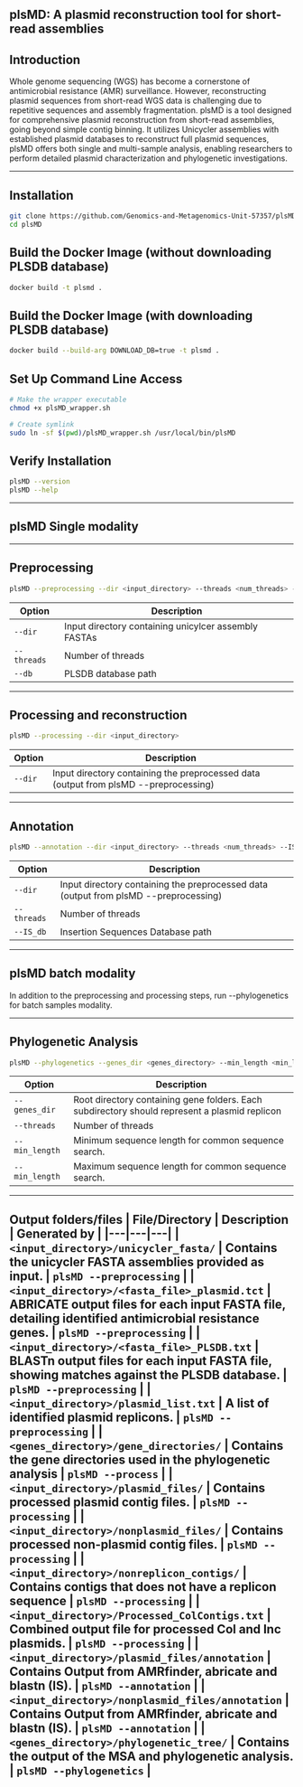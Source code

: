 plsMD: A plasmid reconstruction tool for short-read assemblies
-----
Introduction
------------
Whole genome sequencing (WGS) has become a cornerstone of antimicrobial resistance (AMR) surveillance. However, reconstructing plasmid sequences from short-read WGS data is challenging due to repetitive sequences and assembly fragmentation. 
plsMD is a tool designed for comprehensive plasmid reconstruction from short-read assemblies, going beyond simple contig binning. It utilizes Unicycler assemblies with established plasmid databases to reconstruct full plasmid sequences, plsMD offers both single and multi-sample analysis, enabling researchers to perform detailed plasmid characterization and phylogenetic investigations.

-------
Installation
-----------

```bash
git clone https://github.com/Genomics-and-Metagenomics-Unit-57357/plsMD.git
cd plsMD
```
Build the Docker Image (without downloading PLSDB database)
----------
```bash
docker build -t plsmd .
```
Build the Docker Image (with downloading PLSDB database)
--------
```bash
docker build --build-arg DOWNLOAD_DB=true -t plsmd .
```
Set Up Command Line Access
---------
```bash
# Make the wrapper executable
chmod +x plsMD_wrapper.sh

# Create symlink 
sudo ln -sf $(pwd)/plsMD_wrapper.sh /usr/local/bin/plsMD
```
Verify Installation
---------
```bash
plsMD --version
plsMD --help
```
------------
plsMD Single modality
-----------
--------
Preprocessing 
------
```bash
plsMD --preprocessing --dir <input_directory> --threads <num_threads> --db <plsdb_path>
```
| Option | Description | 
|---|---|
| `--dir` | Input directory containing unicylcer assembly FASTAs | 
| `--threads` | Number of threads | 
| `--db` | PLSDB database path | 
------
Processing and reconstruction
----
```bash
plsMD --processing --dir <input_directory>
```
| Option | Description | 
|---|---|
| `--dir` | Input directory containing the preprocessed data (output from plsMD --preprocessing) | 
------
Annotation
----
```bash
plsMD --annotation --dir <input_directory> --threads <num_threads> --IS_db <IS_db_path>
```
| Option | Description | 
|---|---|
| `--dir` | Input directory containing the preprocessed data (output from plsMD --preprocessing) | 
| `--threads` | Number of threads | 
| `--IS_db` | Insertion Sequences Database path | 
-------
plsMD batch modality
------
In addition to the preprocessing and processing steps, run --phylogenetics for batch samples modality.

------
Phylogenetic Analysis
------
```bash
plsMD --phylogenetics --genes_dir <genes_directory> --min_length <min_length> --max_length <max_length> --threads <threads>
```
| Option | Description | 
|---|---|
| `--genes_dir` |Root directory containing gene folders. Each subdirectory should represent a plasmid replicon | 
| `--threads` | Number of threads | 
| `--min_length` | Minimum sequence length for common sequence search. |
| `--min_length` | Maximum sequence length for common sequence search. |
---------
Output folders/files
| File/Directory | Description | Generated by |
|---|---|---|
| `<input_directory>/unicycler_fasta/` | Contains the unicycler  FASTA assemblies provided as input. | `plsMD --preprocessing` |
| `<input_directory>/<fasta_file>_plasmid.tct` | ABRICATE output files for each input FASTA file, detailing identified antimicrobial resistance genes. | `plsMD --preprocessing` |
| `<input_directory>/<fasta_file>_PLSDB.txt` | BLASTn output files for each input FASTA file, showing matches against the PLSDB database. | `plsMD --preprocessing` |
| `<input_directory>/plasmid_list.txt` | A list of identified plasmid replicons. | `plsMD --preprocessing` |
| `<genes_directory>/gene_directories/` | Contains the gene directories used in the phylogenetic analysis | `plsMD --process` |
| `<input_directory>/plasmid_files/` | Contains processed plasmid contig files. | `plsMD --processing` |
| `<input_directory>/nonplasmid_files/` | Contains processed non-plasmid contig files. | `plsMD --processing` |
| `<input_directory>/nonreplicon_contigs/` | Contains contigs that does not have a  replicon sequence | `plsMD --processing` |
| `<input_directory>/Processed_ColContigs.txt` | Combined output file for processed Col and Inc plasmids. | `plsMD --processing` |
|  `<input_directory>/plasmid_files/annotation` | Contains Output from AMRfinder, abricate and blastn (IS). | `plsMD --annotation` |
|  `<input_directory>/nonplasmid_files/annotation` | Contains Output from AMRfinder, abricate and blastn (IS). | `plsMD --annotation` |
| `<genes_directory>/phylogenetic_tree/` | Contains the output of the MSA and phylogenetic analysis. | `plsMD --phylogenetics` |
----------
